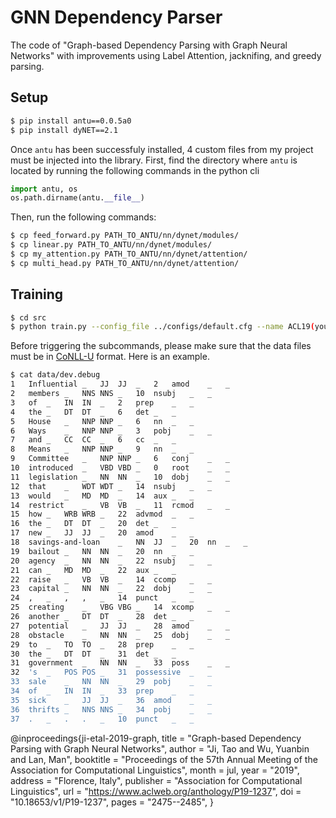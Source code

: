 # GNN Dependency Parser
The code of "Graph-based Dependency Parsing with Graph Neural Networks" with improvements using Label Attention, jacknifing, and greedy parsing.

## Setup
```bash
$ pip install antu==0.0.5a0
$ pip install dyNET==2.1
```
Once `antu` has been successfuly installed, 4 custom files from my project must be injected into the library. First, find the directory where `antu` is located by running the following commands in the python cli
```python
import antu, os
os.path.dirname(antu.__file__)
```
Then, run the following commands:
```bash
$ cp feed_forward.py PATH_TO_ANTU/nn/dynet/modules/
$ cp linear.py PATH_TO_ANTU/nn/dynet/modules/
$ cp my_attention.py PATH_TO_ANTU/nn/dynet/attention/
$ cp multi_head.py PATH_TO_ANTU/nn/dynet/attention/
```


## Training

```bash
$ cd src
$ python train.py --config_file ../configs/default.cfg --name ACL19(your experiment name) --gpu 0(your gpu id)
```
Before triggering the subcommands, please make sure that the data files must be in [CoNLL-U](https://universaldependencies.org/format.html) format. Here is an example.

```bash
$ cat data/dev.debug 
1	Influential	_	JJ	JJ	_	2	amod	_	_
2	members	_	NNS	NNS	_	10	nsubj	_	_
3	of	_	IN	IN	_	2	prep	_	_
4	the	_	DT	DT	_	6	det	_	_
5	House	_	NNP	NNP	_	6	nn	_	_
6	Ways	_	NNP	NNP	_	3	pobj	_	_
7	and	_	CC	CC	_	6	cc	_	_
8	Means	_	NNP	NNP	_	9	nn	_	_
9	Committee	_	NNP	NNP	_	6	conj	_	_
10	introduced	_	VBD	VBD	_	0	root	_	_
11	legislation	_	NN	NN	_	10	dobj	_	_
12	that	_	WDT	WDT	_	14	nsubj	_	_
13	would	_	MD	MD	_	14	aux	_	_
14	restrict	_	VB	VB	_	11	rcmod	_	_
15	how	_	WRB	WRB	_	22	advmod	_	_
16	the	_	DT	DT	_	20	det	_	_
17	new	_	JJ	JJ	_	20	amod	_	_
18	savings-and-loan	_	NN	JJ	_	20	nn	_	_
19	bailout	_	NN	NN	_	20	nn	_	_
20	agency	_	NN	NN	_	22	nsubj	_	_
21	can	_	MD	MD	_	22	aux	_	_
22	raise	_	VB	VB	_	14	ccomp	_	_
23	capital	_	NN	NN	_	22	dobj	_	_
24	,	_	,	,	_	14	punct	_	_
25	creating	_	VBG	VBG	_	14	xcomp	_	_
26	another	_	DT	DT	_	28	det	_	_
27	potential	_	JJ	JJ	_	28	amod	_	_
28	obstacle	_	NN	NN	_	25	dobj	_	_
29	to	_	TO	TO	_	28	prep	_	_
30	the	_	DT	DT	_	31	det	_	_
31	government	_	NN	NN	_	33	poss	_	_
32	's	_	POS	POS	_	31	possessive	_	_
33	sale	_	NN	NN	_	29	pobj	_	_
34	of	_	IN	IN	_	33	prep	_	_
35	sick	_	JJ	JJ	_	36	amod	_	_
36	thrifts	_	NNS	NNS	_	34	pobj	_	_
37	.	_	.	.	_	10	punct	_	_
```






@inproceedings{ji-etal-2019-graph,
    title = "Graph-based Dependency Parsing with Graph Neural Networks",
    author = "Ji, Tao  and
      Wu, Yuanbin  and
      Lan, Man",
    booktitle = "Proceedings of the 57th Annual Meeting of the Association for Computational Linguistics",
    month = jul,
    year = "2019",
    address = "Florence, Italy",
    publisher = "Association for Computational Linguistics",
    url = "https://www.aclweb.org/anthology/P19-1237",
    doi = "10.18653/v1/P19-1237",
    pages = "2475--2485",
}

